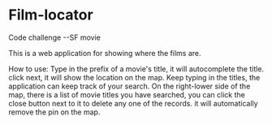 # Film-locator
Code challenge --SF movie

This is a web application for showing where the films are.

How to use:
Type in the prefix of a movie's title, it will autocomplete the title. click next, it will show the location on the map.
Keep typing in the titles, the application can keep track of your search. 
On the right-lower side of the map, there is a list of movie titles you have searched, you can click the close button next to it 
to delete any one of the records. it will automatically remove the pin on the map.
